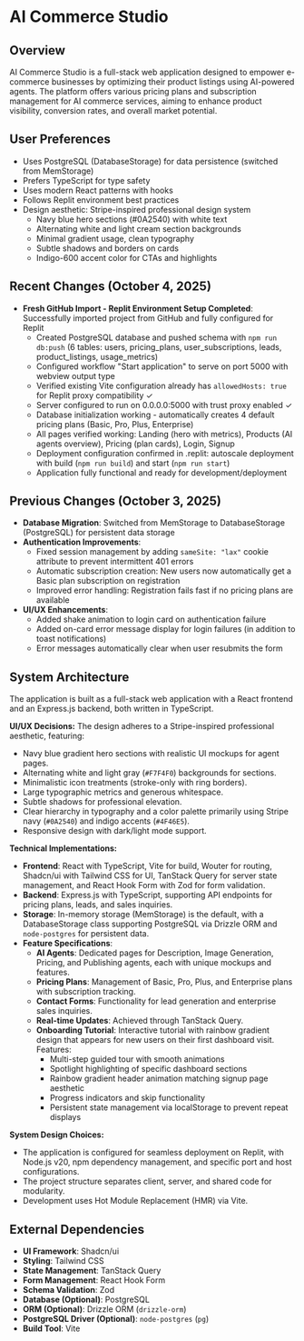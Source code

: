 # AI Commerce Studio

## Overview
AI Commerce Studio is a full-stack web application designed to empower e-commerce businesses by optimizing their product listings using AI-powered agents. The platform offers various pricing plans and subscription management for AI commerce services, aiming to enhance product visibility, conversion rates, and overall market potential.

## User Preferences
- Uses PostgreSQL (DatabaseStorage) for data persistence (switched from MemStorage)
- Prefers TypeScript for type safety
- Uses modern React patterns with hooks
- Follows Replit environment best practices
- Design aesthetic: Stripe-inspired professional design system
  - Navy blue hero sections (#0A2540) with white text
  - Alternating white and light cream section backgrounds
  - Minimal gradient usage, clean typography
  - Subtle shadows and borders on cards
  - Indigo-600 accent color for CTAs and highlights

## Recent Changes (October 4, 2025)
- **Fresh GitHub Import - Replit Environment Setup Completed**: Successfully imported project from GitHub and fully configured for Replit
  - Created PostgreSQL database and pushed schema with `npm run db:push` (6 tables: users, pricing_plans, user_subscriptions, leads, product_listings, usage_metrics)
  - Configured workflow "Start application" to serve on port 5000 with webview output type
  - Verified existing Vite configuration already has `allowedHosts: true` for Replit proxy compatibility ✓
  - Server configured to run on 0.0.0.0:5000 with trust proxy enabled ✓
  - Database initialization working - automatically creates 4 default pricing plans (Basic, Pro, Plus, Enterprise)
  - All pages verified working: Landing (hero with metrics), Products (AI agents overview), Pricing (plan cards), Login, Signup
  - Deployment configuration confirmed in .replit: autoscale deployment with build (`npm run build`) and start (`npm run start`)
  - Application fully functional and ready for development/deployment

## Previous Changes (October 3, 2025)
- **Database Migration**: Switched from MemStorage to DatabaseStorage (PostgreSQL) for persistent data storage
- **Authentication Improvements**:
  - Fixed session management by adding `sameSite: "lax"` cookie attribute to prevent intermittent 401 errors
  - Automatic subscription creation: New users now automatically get a Basic plan subscription on registration
  - Improved error handling: Registration fails fast if no pricing plans are available
- **UI/UX Enhancements**:
  - Added shake animation to login card on authentication failure
  - Added on-card error message display for login failures (in addition to toast notifications)
  - Error messages automatically clear when user resubmits the form

## System Architecture
The application is built as a full-stack web application with a React frontend and an Express.js backend, both written in TypeScript.

**UI/UX Decisions:**
The design adheres to a Stripe-inspired professional aesthetic, featuring:
- Navy blue gradient hero sections with realistic UI mockups for agent pages.
- Alternating white and light gray (`#F7F4F0`) backgrounds for sections.
- Minimalistic icon treatments (stroke-only with ring borders).
- Large typographic metrics and generous whitespace.
- Subtle shadows for professional elevation.
- Clear hierarchy in typography and a color palette primarily using Stripe navy (`#0A2540`) and indigo accents (`#4F46E5`).
- Responsive design with dark/light mode support.

**Technical Implementations:**
- **Frontend**: React with TypeScript, Vite for build, Wouter for routing, Shadcn/ui with Tailwind CSS for UI, TanStack Query for server state management, and React Hook Form with Zod for form validation.
- **Backend**: Express.js with TypeScript, supporting API endpoints for pricing plans, leads, and sales inquiries.
- **Storage**: In-memory storage (MemStorage) is the default, with a DatabaseStorage class supporting PostgreSQL via Drizzle ORM and `node-postgres` for persistent data.
- **Feature Specifications**:
    - **AI Agents**: Dedicated pages for Description, Image Generation, Pricing, and Publishing agents, each with unique mockups and features.
    - **Pricing Plans**: Management of Basic, Pro, Plus, and Enterprise plans with subscription tracking.
    - **Contact Forms**: Functionality for lead generation and enterprise sales inquiries.
    - **Real-time Updates**: Achieved through TanStack Query.
    - **Onboarding Tutorial**: Interactive tutorial with rainbow gradient design that appears for new users on their first dashboard visit. Features:
        - Multi-step guided tour with smooth animations
        - Spotlight highlighting of specific dashboard sections
        - Rainbow gradient header animation matching signup page aesthetic
        - Progress indicators and skip functionality
        - Persistent state management via localStorage to prevent repeat displays

**System Design Choices:**
- The application is configured for seamless deployment on Replit, with Node.js v20, npm dependency management, and specific port and host configurations.
- The project structure separates client, server, and shared code for modularity.
- Development uses Hot Module Replacement (HMR) via Vite.

## External Dependencies
- **UI Framework**: Shadcn/ui
- **Styling**: Tailwind CSS
- **State Management**: TanStack Query
- **Form Management**: React Hook Form
- **Schema Validation**: Zod
- **Database (Optional)**: PostgreSQL
- **ORM (Optional)**: Drizzle ORM (`drizzle-orm`)
- **PostgreSQL Driver (Optional)**: `node-postgres` (`pg`)
- **Build Tool**: Vite